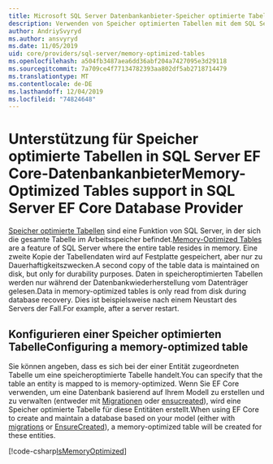 ```yaml
---
title: Microsoft SQL Server Datenbankanbieter-Speicher optimierte Tabellen-EF Core
description: Verwenden von Speicher optimierten Tabellen mit dem SQL Server Entity Framework Core-Datenbankanbieter
author: AndriySvyryd
ms.author: ansvyryd
ms.date: 11/05/2019
uid: core/providers/sql-server/memory-optimized-tables
ms.openlocfilehash: a504fb3487aea6dd36abf204a7427095e3d29118
ms.sourcegitcommit: 7a709ce4f77134782393aa802df5ab2718714479
ms.translationtype: MT
ms.contentlocale: de-DE
ms.lasthandoff: 12/04/2019
ms.locfileid: "74824648"
---
```

# <a name="memory-optimized-tables-support-in-sql-server-ef-core-database-provider"></a><span data-ttu-id="d955b-103">Unterstützung für Speicher optimierte Tabellen in SQL Server EF Core-Datenbankanbieter</span><span class="sxs-lookup"><span data-stu-id="d955b-103">Memory-Optimized Tables support in SQL Server EF Core Database Provider</span></span>

<span data-ttu-id="d955b-104">[Speicher optimierte Tabellen](/sql/relational-databases/in-memory-oltp/memory-optimized-tables) sind eine Funktion von SQL Server, in der sich die gesamte Tabelle im Arbeitsspeicher befindet.</span><span class="sxs-lookup"><span data-stu-id="d955b-104">[Memory-Optimized Tables](/sql/relational-databases/in-memory-oltp/memory-optimized-tables) are a feature of SQL Server where the entire table resides in memory.</span></span> <span data-ttu-id="d955b-105">Eine zweite Kopie der Tabellendaten wird auf Festplatte gespeichert, aber nur zu Dauerhaftigkeitszwecken.</span><span class="sxs-lookup"><span data-stu-id="d955b-105">A second copy of the table data is maintained on disk, but only for durability purposes.</span></span> <span data-ttu-id="d955b-106">Daten in speicheroptimierten Tabellen werden nur während der Datenbankwiederherstellung vom Datenträger gelesen.</span><span class="sxs-lookup"><span data-stu-id="d955b-106">Data in memory-optimized tables is only read from disk during database recovery.</span></span> <span data-ttu-id="d955b-107">Dies ist beispielsweise nach einem Neustart des Servers der Fall.</span><span class="sxs-lookup"><span data-stu-id="d955b-107">For example, after a server restart.</span></span>

## <a name="configuring-a-memory-optimized-table"></a><span data-ttu-id="d955b-108">Konfigurieren einer Speicher optimierten Tabelle</span><span class="sxs-lookup"><span data-stu-id="d955b-108">Configuring a memory-optimized table</span></span>

<span data-ttu-id="d955b-109">Sie können angeben, dass es sich bei der einer Entität zugeordneten Tabelle um eine speicheroptimierte Tabelle handelt.</span><span class="sxs-lookup"><span data-stu-id="d955b-109">You can specify that the table an entity is mapped to is memory-optimized.</span></span> <span data-ttu-id="d955b-110">Wenn Sie EF Core verwenden, um eine Datenbank basierend auf Ihrem Modell zu erstellen und zu verwalten (entweder mit [Migrationen](xref:core/managing-schemas/migrations/index) oder [ensucreated](/dotnet/api/Microsoft.EntityFrameworkCore.Storage.IDatabaseCreator.EnsureCreated)), wird eine Speicher optimierte Tabelle für diese Entitäten erstellt.</span><span class="sxs-lookup"><span data-stu-id="d955b-110">When using EF Core to create and maintain a database based on your model (either with [migrations](xref:core/managing-schemas/migrations/index) or [EnsureCreated](/dotnet/api/Microsoft.EntityFrameworkCore.Storage.IDatabaseCreator.EnsureCreated)), a memory-optimized table will be created for these entities.</span></span>

[!code-csharp[IsMemoryOptimized](../../../../samples/core/SqlServer/InMemory/InMemoryContext.cs?name=IsMemoryOptimized)]
